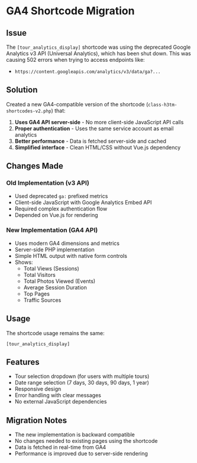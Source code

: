 # GA4 Shortcode Migration

## Issue
The `[tour_analytics_display]` shortcode was using the deprecated Google Analytics v3 API (Universal Analytics), which has been shut down. This was causing 502 errors when trying to access endpoints like:
- `https://content.googleapis.com/analytics/v3/data/ga?...`

## Solution
Created a new GA4-compatible version of the shortcode (`class-h3tm-shortcodes-v2.php`) that:

1. **Uses GA4 API server-side** - No more client-side JavaScript API calls
2. **Proper authentication** - Uses the same service account as email analytics
3. **Better performance** - Data is fetched server-side and cached
4. **Simplified interface** - Clean HTML/CSS without Vue.js dependency

## Changes Made

### Old Implementation (v3 API)
- Used deprecated `ga:` prefixed metrics
- Client-side JavaScript with Google Analytics Embed API
- Required complex authentication flow
- Depended on Vue.js for rendering

### New Implementation (GA4 API)
- Uses modern GA4 dimensions and metrics
- Server-side PHP implementation
- Simple HTML output with native form controls
- Shows:
  - Total Views (Sessions)
  - Total Visitors
  - Total Photos Viewed (Events)
  - Average Session Duration
  - Top Pages
  - Traffic Sources

## Usage
The shortcode usage remains the same:
```
[tour_analytics_display]
```

## Features
- Tour selection dropdown (for users with multiple tours)
- Date range selection (7 days, 30 days, 90 days, 1 year)
- Responsive design
- Error handling with clear messages
- No external JavaScript dependencies

## Migration Notes
- The new implementation is backward compatible
- No changes needed to existing pages using the shortcode
- Data is fetched in real-time from GA4
- Performance is improved due to server-side rendering